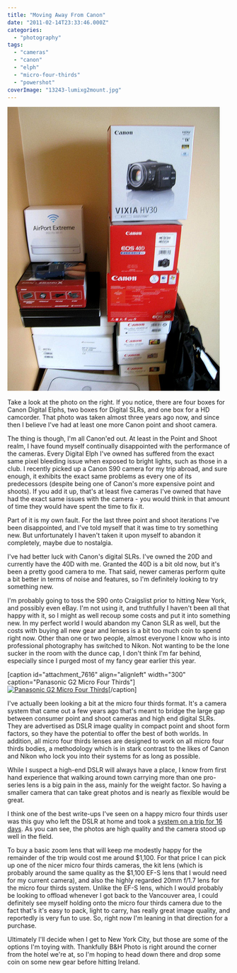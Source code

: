 ```yaml
---
title: "Moving Away From Canon"
date: "2011-02-14T23:33:46.000Z"
categories: 
  - "photography"
tags: 
  - "cameras"
  - "canon"
  - "elph"
  - "micro-four-thirds"
  - "powershot"
coverImage: "13243-lumixg2mount.jpg"
---
```


[![](images/2806764256_ef3fbff7f0_z.jpg "Canon")](http://www.migratorynerd.com/wordpress/wp-content/uploads/2011/02/2806764256_ef3fbff7f0_z.jpg)

Take a look at the photo on the right. If you notice, there are four boxes for Canon Digital Elphs, two boxes for Digital SLRs, and one box for a HD camcorder. That photo was taken almost three years ago now, and since then I believe I've had at least one more Canon point and shoot camera.

The thing is though, I'm all Canon'ed out. At least in the Point and Shoot realm, I have found myself continually disappointed with the performance of the cameras. Every Digital Elph I've owned has suffered from the exact same pixel bleeding issue when exposed to bright lights, such as those in a club. I recently picked up a Canon S90 camera for my trip abroad, and sure enough, it exhibits the exact same problems as every one of its predecessors (despite being one of Canon's more expensive point and shoots). If you add it up, that's at least five cameras I've owned that have had the exact same issues with the camera - you would think in that amount of time they would have spent the time to fix it.

Part of it is my own fault. For the last three point and shoot iterations I've been disappointed, and I've told myself that it was time to try something new. But unfortunately I haven't taken it upon myself to abandon it completely, maybe due to nostalgia.

I've had better luck with Canon's digital SLRs. I've owned the 20D and currently have the 40D with me. Granted the 40D is a bit old now, but it's been a pretty good camera to me. That said, newer cameras perform quite a bit better in terms of noise and features, so I'm definitely looking to try something new.

I'm probably going to toss the S90 onto Craigslist prior to hitting New York, and possibly even eBay. I'm not using it, and truthfully I haven't been all that happy with it, so I might as well recoup some costs and put it into something new. In my perfect world I would abandon my Canon SLR as well, but the costs with buying all new gear and lenses is a bit too much coin to spend right now. Other than one or two people, almost everyone I know who is into professional photography has switched to Nikon. Not wanting to be the lone sucker in the room with the dunce cap, I don't think I'm far behind, especially since I purged most of my fancy gear earlier this year.

\[caption id="attachment\_7616" align="alignleft" width="300" caption="Panasonic G2 Micro Four Thirds"\][![](images/13243-lumixg2mount-300x195.jpg "Panasonic G2 Micro Four Thirds")](http://www.migratorynerd.com/wordpress/wp-content/uploads/2011/02/13243-lumixg2mount.jpg)\[/caption\]

I've actually been looking a bit at the micro four thirds format. It's a camera system that came out a few years ago that's meant to bridge the large gap between consumer point and shoot cameras and high end digital SLRs. They are advertised as DSLR image quality in compact point and shoot form factors, so they have the potential to offer the best of both worlds. In addition, all micro four thirds lenses are designed to work on all micro four thirds bodies, a methodology which is in stark contrast to the likes of Canon and Nikon who lock you into their systems for as long as possible.

While I suspect a high-end DSLR will always have a place, I know from first hand experience that walking around town carrying more than one pro-series lens is a big pain in the ass, mainly for the weight factor. So having a smaller camera that can take great photos and is nearly as flexible would be great.

I think one of the best write-ups I've seen on a happy micro four thirds user was this guy who left the DSLR at home and took a [system on a trip for 16 days](http://craigmod.com/journal/gf1-fieldtest/). As you can see, the photos are high quality and the camera stood up well in the field.

To buy a basic zoom lens that will keep me modestly happy for the remainder of the trip would cost me around $1,100. For that price I can pick up one of the nicer micro four thirds cameras, the kit lens (which is probably around the same quality as the $1,100 EF-S lens that I would need for my current camera), and also the highly regarded 20mm f/1.7 lens for the micro four thirds system. Unlike the EF-S lens, which I would probably be looking to offload whenever I got back to the Vancouver area, I could definitely see myself holding onto the micro four thirds camera due to the fact that's it's easy to pack, light to carry, has really great image quality, and reportedly is very fun to use. So, right now I'm leaning in that direction for a purchase.

Ultimately I'll decide when I get to New York City, but those are some of the options I'm toying with. Thankfully B&H Photo is right around the corner from the hotel we're at, so I'm hoping to head down there and drop some coin on some new gear before hitting Ireland.
